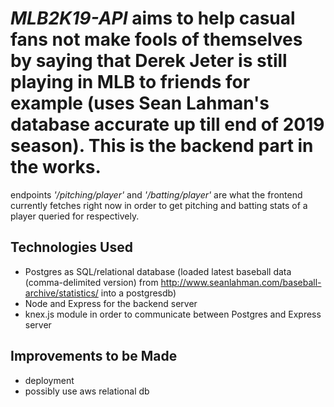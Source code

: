 # _MLB2K19-API_ aims to help casual fans not make fools of themselves by saying that Derek Jeter is still playing in MLB to friends for example (uses Sean Lahman's database accurate up till end of 2019 season). This is the backend part in the works.

endpoints _'/pitching/player'_ and _'/batting/player'_ are what the frontend currently fetches right now in order to get pitching and batting stats of a player queried for respectively.

## Technologies Used

- Postgres as SQL/relational database (loaded latest baseball data (comma-delimited version) from http://www.seanlahman.com/baseball-archive/statistics/ into a postgresdb)
- Node and Express for the backend server
- knex.js module in order to communicate between Postgres and Express server

## Improvements to be Made

- deployment
- possibly use aws relational db

